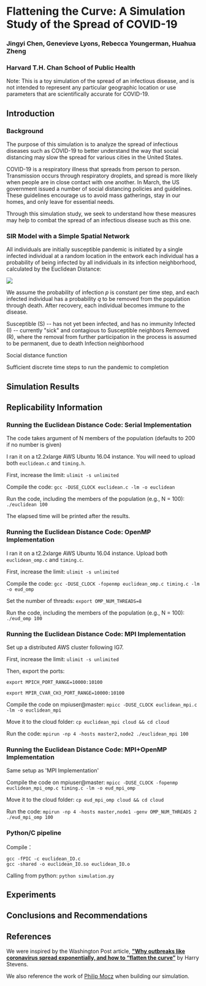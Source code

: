 # Flattening the Curve: A Simulation Study of the Spread of COVID-19
### Jingyi Chen, Genevieve Lyons, Rebecca Youngerman, Huahua Zheng
### Harvard T.H. Chan School of Public Health

Note: This is a toy simulation of the spread of an infectious disease, and is not intended to represent any particular geographic location or use parameters that are scientifically accurate for COVID-19.

## Introduction

### Background

The purpose of this simulation is to analyze the spread of infectious diseases such as COVID-19 to better understand the way that social distancing may slow the spread for various cities in the United States.

COVID-19 is a respiratory illness that spreads from person to person. Transmission occurs through respiratory droplets, and spread is more likely when people are in close contact with one another. In March, the US government issued a number of social distancing policies and guidelines. These guidelines encourage us to avoid mass gatherings, stay in our homes, and only leave for essential needs. 

Through this simulation study, we seek to understand how these measures may help to combat the spread of an infectious disease such as this one. 

### SIR Model with a Simple Spatial Network

All individuals are initially susceptible
pandemic is initiated by a single infected individual at a random location in the entwork
each individual has a probability of being infected by all individuals in its infection neighborhood, calculated by the Euclidean Distance:



<img src="https://render.githubusercontent.com/render/math?math={(x,y) s.t. \sqrt{(x-x_0)^2 + (y-y_0)^2} \leq r}">

We assume the probability of infection *p* is constant per time step, and each infected individual has a probability *q* to be removed from the population through death. After recovery, each individual becomes immune to the disease.

Susceptible (S) -- has not yet been infected, and has no immunity
Infected (I) -- currently "sick" and contagious to Susceptible neighbors
Removed (R), where the removal from further participation in the process is assumed to be permanent, due to death
Infection neighborhood 

Social distance function 

Sufficient discrete time steps to run the pandemic to completion



## Simulation Results

## Replicability Information 

### Running the Euclidean Distance Code: Serial Implementation

The code takes argument of N members of the population (defaults to 200 if no number is given)

I ran it on a t2.2xlarge AWS Ubuntu 16.04 instance. You will need to upload both `euclidean.c` and `timing.h`.

First, increase the limit:
`ulimit -s unlimited`

Compile the code:
`gcc -DUSE_CLOCK euclidean.c -lm -o euclidean`

Run the code, including the members of the population (e.g., N = 100):
`./euclidean 100`

The elapsed time will be printed after the results.

### Running the Euclidean Distance Code: OpenMP Implementation

I ran it on a t2.2xlarge AWS Ubuntu 16.04 instance. Upload both `euclidean_omp.c` and `timing.c`.

First, increase the limit:
`ulimit -s unlimited`

Compile the code:
`gcc -DUSE_CLOCK -fopenmp euclidean_omp.c timing.c -lm -o eud_omp`

Set the number of threads:
`export OMP_NUM_THREADS=8`

Run the code, including the members of the population (e.g., N = 100):
`./eud_omp 100`

### Running the Euclidean Distance Code: MPI Implementation

Set up a distributed AWS cluster following IG7.

First, increase the limit:
`ulimit -s unlimited`

Then, export the ports:

`export MPICH_PORT_RANGE=10000:10100`

`export MPIR_CVAR_CH3_PORT_RANGE=10000:10100`

Compile the code on mpiuser@master:
`mpicc -DUSE_CLOCK euclidean_mpi.c -lm -o euclidean_mpi`

Move it to the cloud folder: 
`cp euclidean_mpi cloud && cd cloud`

Run the code:
`mpirun -np 4 -hosts master2,node2 ./euclidean_mpi 100`

### Running the Euclidean Distance Code: MPI+OpenMP Implementation

Same setup as 'MPI Implementation'

Compile the code on mpiuser@master:
`mpicc -DUSE_CLOCK -fopenmp euclidean_mpi_omp.c timing.c -lm -o eud_mpi_omp`

Move it to the cloud folder: 
`cp eud_mpi_omp cloud && cd cloud`

Run the code:
`mpirun -np 4 -hosts master,node1 -genv OMP_NUM_THREADS 2 ./eud_mpi_omp 100`

### Python/C pipeline

Compile：

`gcc -fPIC -c euclidean_IO.c `  
`gcc -shared -o euclidean_IO.so euclidean_IO.o`

Calling from python:
`python simulation.py`


## Experiments


## Conclusions and Recommendations



## References

We were inspired by the Washington Post article, [**"Why outbreaks like coronavirus spread exponentially, and how to “flatten the curve”**](https://www.washingtonpost.com/graphics/2020/world/corona-simulator/) by Harry Stevens. 

We also reference the work of [Philip Mocz](https://github.com/pmocz/coronavirusToySimulation) when building our simulation.
